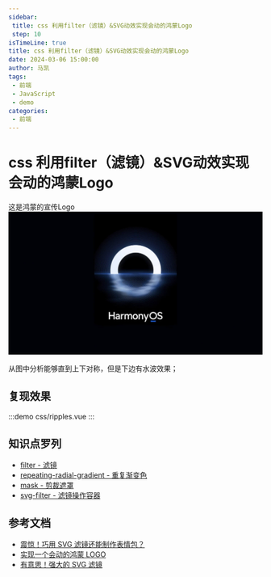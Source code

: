 ```yaml
---
sidebar:
 title: css 利用filter（滤镜）&SVG动效实现会动的鸿蒙Logo
 step: 10
isTimeLine: true
title: css 利用filter（滤镜）&SVG动效实现会动的鸿蒙Logo
date: 2024-03-06 15:00:00
author: 马凯
tags:
 - 前端
 - JavaScript
 - demo
categories:
 - 前端
---
```



# css 利用filter（滤镜）&SVG动效实现会动的鸿蒙Logo

这是鸿蒙的宣传Logo
![鸿蒙Logo原始如下图](../../assets/harmonyLogo.jpeg)


从图中分析能够直到上下对称，但是下边有水波效果；

## 复现效果

:::demo
css/ripples.vue
:::


## 知识点罗列

* [filter - 滤镜](https://developer.mozilla.org/zh-CN/docs/Web/CSS/filter)
* [repeating-radial-gradient - 重复渐变色](https://developer.mozilla.org/zh-CN/docs/Web/CSS/gradient/repeating-radial-gradient)
* [mask - 剪裁遮罩](https://developer.mozilla.org/zh-CN/docs/Web/CSS/mask)
* [svg-filter - 滤镜操作容器](https://developer.mozilla.org/zh-CN/docs/Web/SVG/Element/filter)


## 参考文档

* [震惊！巧用 SVG 滤镜还能制作表情包？](https://github.com/chokcoco/iCSS/issues/107)
* [实现一个会动的鸿蒙 LOGO](https://www.cnblogs.com/coco1s/p/16580595.html)
* [有意思！强大的 SVG 滤镜](https://github.com/chokcoco/cnblogsArticle/issues/27)
